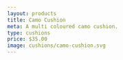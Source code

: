 ```yaml
---
layout: products
title: Camo Cushion
meta: A multi coloured camo cushion.
type: cushions
price: $35.00
image: cushions/camo-cushion.svg
---
```

